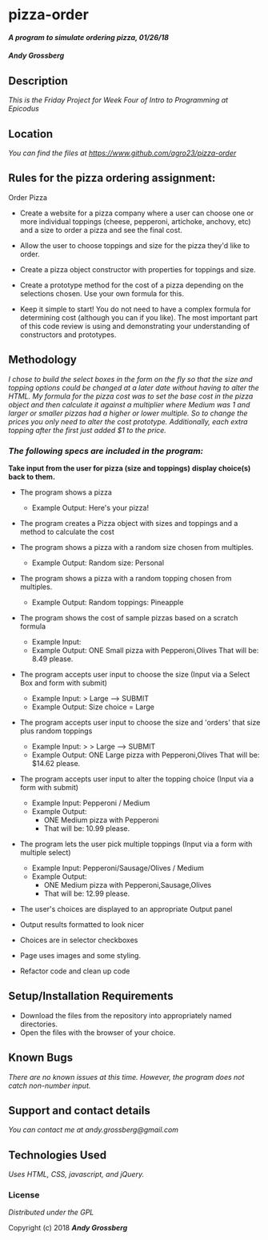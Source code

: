 # pizza-order

#### _A program to simulate ordering pizza, 01/26/18_

#### _**Andy Grossberg**_

## Description

_This is the Friday Project for Week Four of Intro to Programming at Epicodus_

## Location

_You can find the files at https://www.github.com/agro23/pizza-order_

## Rules for the pizza ordering assignment:

Order Pizza

* Create a website for a pizza company where a user can choose one or more individual toppings (cheese, pepperoni, artichoke, anchovy, etc) and a size to order a pizza and see the final cost.

* Allow the user to choose toppings and size for the pizza they'd like to order.

* Create a pizza object constructor with properties for toppings and size.

* Create a prototype method for the cost of a pizza depending on the selections chosen. Use your own formula for this.

* Keep it simple to start! You do not need to have a complex formula for determining cost (although you can if you like). The most important part of this code review is using and demonstrating your understanding of constructors and prototypes.


## Methodology

_I chose to build the select boxes in the form on the fly so that the size and topping options could be changed at a later date without having to alter the HTML._
_My formula for the pizza cost was to set the base cost in the pizza object and then calculate it against a multiplier where Medium was 1 and larger or smaller pizzas had a higher or lower multiple. So to change the prices you only need to alter the cost prototype. Additionally, each extra topping after the first just added $1 to the price._

### _The following specs are included in the program:_

**Take input from the user for pizza (size and toppings)**
**display choice(s) back to them.**

* The program shows a pizza
  - Example Output: Here's your pizza!

* The program creates a Pizza object with sizes and toppings and a method to calculate the cost

* The program shows a pizza with a random size chosen from multiples.
  - Example Output: Random size: Personal

* The program shows a pizza with a random topping chosen from multiples.
  - Example Output: Random toppings: Pineapple

* The program shows the cost of sample pizzas based on a scratch formula
  - Example Input:
  - Example Output: ONE Small pizza with Pepperoni,Olives
                    That will be: 8.49 please.

* The program accepts user input to choose the size (Input via a Select Box and form with submit)
  - Example Input: > Large --> SUBMIT
  - Example Output: Size choice = Large

* The program accepts user input to choose the size and 'orders' that size plus random toppings
  - Example Input: > > Large --> SUBMIT
  - Example Output: ONE Large pizza with Pepperoni,Olives
                    That will be: $14.62 please.

* The program accepts user input to alter the topping choice (Input via a form with submit)
  - Example Input: Pepperoni / Medium
  - Example Output:
    * ONE Medium pizza with Pepperoni
    * That will be: 10.99 please.

* The program lets the user pick multiple toppings (Input via a form with multiple select)
  - Example Input: Pepperoni/Sausage/Olives / Medium
  - Example Output:
    * ONE Medium pizza with Pepperoni,Sausage,Olives
    * That will be: 12.99 please.

* The user's choices are displayed to an appropriate Output panel

* Output results formatted to look nicer

* Choices are in selector checkboxes

* Page uses images and some styling.

* Refactor code and clean up code

## Setup/Installation Requirements

* Download the files from the repository into appropriately named directories.
* Open the files with the browser of your choice.

## Known Bugs

_There are no known issues at this time. However, the program does not catch non-number input._

## Support and contact details

_You can contact me at andy.grossberg@gmail.com_

## Technologies Used

_Uses HTML, CSS, javascript, and jQuery._

### License

*Distributed under the GPL*

Copyright (c) 2018 **_Andy Grossberg_**
